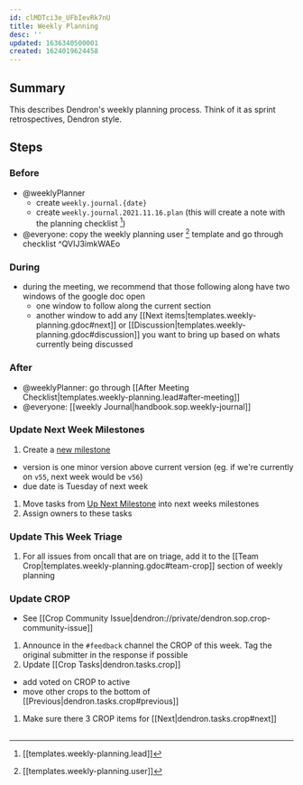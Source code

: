 ```yaml
---
id: clMDTci3e_UFbIevRk7nU
title: Weekly Planning
desc: ''
updated: 1636340500001
created: 1624019624458
---
```


## Summary

This describes Dendron's weekly planning process. Think of it as sprint retrospectives, Dendron style.

## Steps

### Before
- @weeklyPlanner 
  - create `weekly.journal.{date}`
  - create `weekly.journal.2021.11.16.plan` (this will create a note with the planning checklist [^lead])
- @everyone: copy the weekly planning user [^user] template and go through checklist ^QVIJ3imkWAEo

### During
- during the meeting, we recommend that those following along have two windows of the google doc open
  - one window to follow along the current section
  - another window to add any [[Next items|templates.weekly-planning.gdoc#next]] or [[Discussion|templates.weekly-planning.gdoc#discussion]] you want to bring up based on whats currently being discussed

### After
- @weeklyPlanner: go through [[After Meeting Checklist|templates.weekly-planning.lead#after-meeting]]
- @everyone: [[weekly Journal|handbook.sop.weekly-journal]]


### Update Next Week Milestones
1. Create a [new milestone](https://github.com/dendronhq/dendron/milestones/new)
  - version is one minor version above current version (eg. if we're currently on `v55`, next week would be `v56`)
  - due date is Tuesday of next week
1. Move tasks from [Up Next Milestone](https://github.com/dendronhq/dendron/milestone/16) into next weeks milestones
1. Assign owners to these tasks

### Update This Week Triage
1. For all issues from oncall that are on triage, add it to the [[Team Crop|templates.weekly-planning.gdoc#team-crop]] section of weekly planning

### Update CROP
- See [[Crop Community Issue|dendron://private/dendron.sop.crop-community-issue]]
1. Announce in the `#feedback` channel the CROP of this week. Tag the original submitter in the response if possible
1. Update [[Crop Tasks|dendron.tasks.crop]]
  - add voted on CROP to active
  - move other crops to the bottom of [[Previous|dendron.tasks.crop#previous]]
1. Make sure there 3 CROP items for [[Next|dendron.tasks.crop#next]]

##

[^lead]: [[templates.weekly-planning.lead]]
[^user]: [[templates.weekly-planning.user]]
[^team]: [[templates.weekly-planning.team]]
[^gdoc]: [[Gdoc|templates.weekly-planning.gdoc]]
